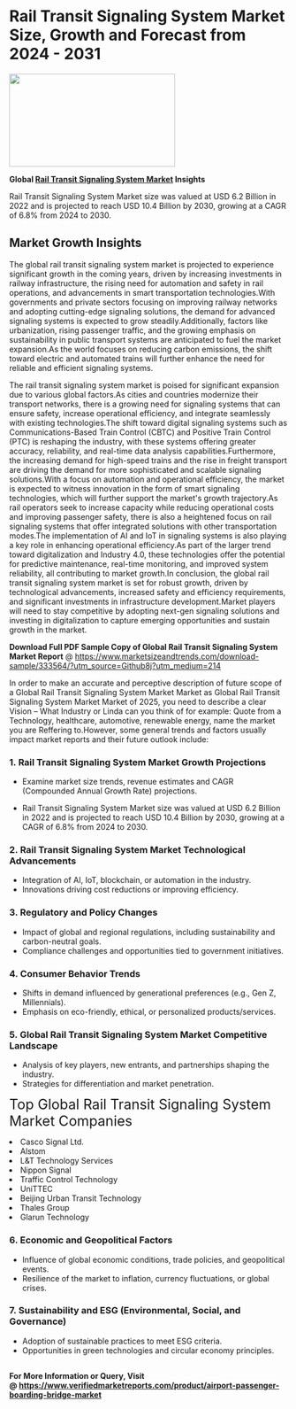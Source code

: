 <H1>Rail Transit Signaling System Market Size, Growth and Forecast from 2024 - 2031</H1><img class="aligncenter size-medium wp-image-584254" src="https://thirdeyenews.in/wp-content/uploads/2024/09/Global-Market-Research-300x168.jpeg" alt="" width="300" height="168" /><p><strong>Global&nbsp;<a href="https://www.marketsizeandtrends.com/download-sample/333564/?utm_source=Github8j?utm_medium=214">Rail Transit Signaling System Market</a> Insights</strong></p><p>Rail Transit Signaling System Market size was valued at USD 6.2 Billion in 2022 and is projected to reach USD 10.4 Billion by 2030, growing at a CAGR of 6.8% from 2024 to 2030.</p><p><h2>Market Growth Insights</h2> <p>The global rail transit signaling system market is projected to experience significant growth in the coming years, driven by increasing investments in railway infrastructure, the rising need for automation and safety in rail operations, and advancements in smart transportation technologies.With governments and private sectors focusing on improving railway networks and adopting cutting-edge signaling solutions, the demand for advanced signaling systems is expected to grow steadily.Additionally, factors like urbanization, rising passenger traffic, and the growing emphasis on sustainability in public transport systems are anticipated to fuel the market expansion.As the world focuses on reducing carbon emissions, the shift toward electric and automated trains will further enhance the need for reliable and efficient signaling systems.</p> <p>The rail transit signaling system market is poised for significant expansion due to various global factors.As cities and countries modernize their transport networks, there is a growing need for signaling systems that can ensure safety, increase operational efficiency, and integrate seamlessly with existing technologies.The shift toward digital signaling systems such as Communications-Based Train Control (CBTC) and Positive Train Control (PTC) is reshaping the industry, with these systems offering greater accuracy, reliability, and real-time data analysis capabilities.Furthermore, the increasing demand for high-speed trains and the rise in freight transport are driving the demand for more sophisticated and scalable signaling solutions.With a focus on automation and operational efficiency, the market is expected to witness innovation in the form of smart signaling technologies, which will further support the market's growth trajectory.As rail operators seek to increase capacity while reducing operational costs and improving passenger safety, there is also a heightened focus on rail signaling systems that offer integrated solutions with other transportation modes.The implementation of AI and IoT in signaling systems is also playing a key role in enhancing operational efficiency.As part of the larger trend toward digitalization and Industry 4.0, these technologies offer the potential for predictive maintenance, real-time monitoring, and improved system reliability, all contributing to market growth.In conclusion, the global rail transit signaling system market is set for robust growth, driven by technological advancements, increased safety and efficiency requirements, and significant investments in infrastructure development.Market players will need to stay competitive by adopting next-gen signaling solutions and investing in digitalization to capture emerging opportunities and sustain growth in the market.<p><span class=""><strong>Download Full PDF Sample Copy of Global Rail Transit Signaling System Market Report</strong> @ <a href="https://www.marketsizeandtrends.com/download-sample/333564/?utm_source=Github8j?utm_medium=214" target="_blank">https://www.marketsizeandtrends.com/download-sample/333564/?utm_source=Github8j?utm_medium=214</a></span></p><p>In order to make an accurate and perceptive description of future scope of a Global&nbsp;Rail Transit Signaling System Market Market as Global&nbsp;Rail Transit Signaling System Market Market of 2025, you need to describe a clear Vision &ndash; What Industry or Linda can you think of for example: Quote from a Technology, healthcare, automotive, renewable energy, name the market you are Reffering to.However, some general trends and factors usually impact market reports and their future outlook include:</p><h3>1.&nbsp;<strong>Rail Transit Signaling System Market Growth Projections</strong></h3><ul><li>Examine market size trends, revenue estimates and CAGR (Compounded Annual Growth Rate) projections.</li><li><p>Rail Transit Signaling System Market size was valued at USD 6.2 Billion in 2022 and is projected to reach USD 10.4 Billion by 2030, growing at a CAGR of 6.8% from 2024 to 2030.</p></li></ul><h3>2.&nbsp;<strong>Rail Transit Signaling System Market Technological Advancements</strong></h3><ul><li>Integration of AI, IoT, blockchain, or automation in the industry.</li><li>Innovations driving cost reductions or improving efficiency.</li></ul><h3>3.&nbsp;<strong>Regulatory and Policy Changes</strong></h3><ul><li>Impact of global and regional regulations, including sustainability and carbon-neutral goals.</li><li>Compliance challenges and opportunities tied to government initiatives.</li></ul><h3>4.&nbsp;<strong>Consumer Behavior Trends</strong></h3><ul><li>Shifts in demand influenced by generational preferences (e.g., Gen Z, Millennials).</li><li>Emphasis on eco-friendly, ethical, or personalized products/services.</li></ul><h3>5.&nbsp;<strong>Global Rail Transit Signaling System Market Competitive Landscape</strong></h3><ul><li>Analysis of key players, new entrants, and partnerships shaping the industry.</li><li>Strategies for differentiation and market penetration.</li></ul><p data-pm-slice="1 1 []"><span style="color: inherit; font-family: inherit; font-size: 25px;">Top Global Rail Transit Signaling System Market Companies</span></p><div class="" data-test-id=""><p><li>Casco Signal Ltd.</li><li> Alstom</li><li> L&T Technology Services</li><li> Nippon Signal</li><li> Traffic Control Technology</li><li> UniTTEC</li><li> Beijing Urban Transit Technology</li><li> Thales Group</li><li> Glarun Technology</li></p></div><h3>6.&nbsp;<strong>Economic and Geopolitical Factors</strong></h3><ul><li>Influence of global economic conditions, trade policies, and geopolitical events.</li><li>Resilience of the market to inflation, currency fluctuations, or global crises.</li></ul><h3>7.&nbsp;<strong>Sustainability and ESG (Environmental, Social, and Governance)</strong></h3><ul><li>Adoption of sustainable practices to meet ESG criteria.</li><li>Opportunities in green technologies and circular economy principles.</li></ul><h2><strong style="font-size: 14px;">For More Information or Query, Visit @&nbsp;</strong><a style="background-color: #ffffff; font-size: 14px;" href="https://www.marketsizeandtrends.com/report/rail-transit-signaling-system-market/" target="_blank">https://www.verifiedmarketreports.com/product/airport-passenger-boarding-bridge-market</a></h2>